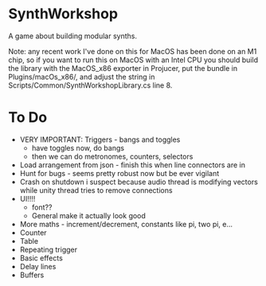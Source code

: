 # SynthWorkshop
A game about building modular synths.

Note: any recent work I've done on this for MacOS has been done on an M1 chip, so if you want to run this on MacOS with an Intel CPU you should build the library with the MacOS_x86 exporter in Projucer, put the bundle in Plugins/macOs_x86/, and adjust the string in Scripts/Common/SynthWorkshopLibrary.cs line 8.

# To Do
* VERY IMPORTANT: Triggers - bangs and toggles
	* have toggles now, do bangs
	* then we can do metronomes, counters, selectors
* Load arrangement from json - finish this when line connectors are in
* Hunt for bugs - seems pretty robust now but be ever vigilant
* Crash on shutdown i suspect because audio thread is modifying vectors while unity thread tries to remove connections
* UI!!!!
	* font??
	* General make it actually look good
* More maths - increment/decrement, constants like pi, two pi, e...
* Counter
* Table
* Repeating trigger
* Basic effects
* Delay lines
* Buffers